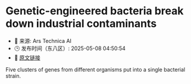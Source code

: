 # Genetic-engineered bacteria break down industrial contaminants
- 📅 来源: Ars Technica AI
- 🕒 发布时间（东八区）: 2025-05-08 04:50:54
- 🔗 [原文链接](https://arstechnica.com/science/2025/05/researchers-engineer-bacteria-to-clean-up-industrial-wastewater/)

Five clusters of genes from different organisms put into a single bacterial strain.
